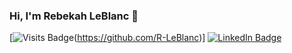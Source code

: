 ### Hi, I'm Rebekah LeBlanc 👋

[![Visits Badge](https://badges.pufler.dev/visits/r-leblanc/r-leblanc)(https://github.com/R-LeBlanc)] [![LinkedIn Badge](https://img.shields.io/badge/LinkedIn-Profile-informational?style=flat&logo=linkedin&logoColor=white&color=0D76A8?style=for-the-badge)](https://www.linkedin.com/in/rebekahleblanc/)
<!--
**R-LeBlanc/R-LeBlanc** is a ✨ _special_ ✨ repository because its `README.md` (this file) appears on your GitHub profile.

Here are some ideas to get you started:

- 🔭 I’m currently working on ...
- 🌱 I’m currently learning ...
- 👯 I’m looking to collaborate on ...
- 🤔 I’m looking for help with ...
- 💬 Ask me about ...
- 📫 How to reach me: ...
- 😄 Pronouns: ...
- ⚡ Fun fact: ...
-->
